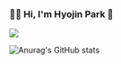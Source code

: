 ### 🙌🏼 Hi, I'm Hyojin Park 👋

<a href="https://42seoul.kr/seoul42/contents/view?contentsNo=13&level=2&menuNo=28&gclid=CjwKCAiA9aKQBhBREiwAyGP5lX-u1s-OnZmAIMvXFPTXMhIhlCwG-PhcoVPcR_aX4u5c6uALKkN-QBoChvgQAvD_BwE" target="_blank"><img src="https://img.shields.io/badge/42Seoul-000000?style=flat-square&logo=42&logoColor=ffffff"/></a>

![Anurag's GitHub stats](https://github-readme-stats.vercel.app/api?username=hyo-max&show_icons=true&theme=slateorange)

<!--
**hyo-max/hyo-max** is a ✨ _special_ ✨ repository because its `README.md` (this file) appears on your GitHub profile.

Here are some ideas to get you started:

- 🔭 I’m currently working on ...
- 🌱 I’m currently learning ...
- 👯 I’m looking to collaborate on ...
- 🤔 I’m looking for help with ...
- 💬 Ask me about ...
- 📫 How to reach me: ...
- 😄 Pronouns: ...
- ⚡ Fun fact: ...
-->

<!--
프로필 꾸미는 방법https://80000coding.oopy.io/865f4b2a-5198-49e8-a173-0f893a4fed45
-->

